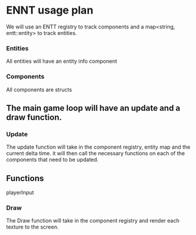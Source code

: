 # ENNT usage plan

We will use an ENTT registry to track components and a map<string, entt::entity> to track entities.



### Entities
All entities will have an entity info component 

### Components
All components are structs

## The main game loop will have an update and a draw function.

### Update
The update function will take in the component registry, entity map and the current delta time.
it will then call the necessary functions on each of the components that need to be updated.

## Functions
playerInput

### Draw
The Draw function will take in the component registry and render each texture to the screen.
